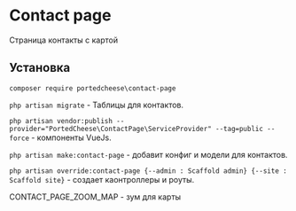 # Contact page

Страница контакты с картой

## Установка

`composer require portedcheese\contact-page`

`php artisan migrate` - Таблицы для контактов.

`php artisan vendor:publish --provider="PortedCheese\ContactPage\ServiceProvider" --tag=public --force` - компоненты VueJs.

`php artisan make:contact-page` - добавит конфиг и модели для контактов.

`php artisan override:contact-page
    {--admin : Scaffold admin}
    {--site : Scaffold site}` - создает каонтроллеры и роуты.
    
CONTACT_PAGE_ZOOM_MAP - зум для карты